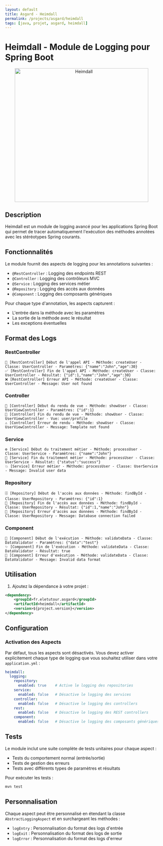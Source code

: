 ```yaml
---
layout: default
title: Asgard - Heimdall
permalink: /projects/asgard/heimdall
tags: [java, projet, asgard, heimdall]
---
```

# Heimdall - Module de Logging pour Spring Boot
<div align="center">
    <img class="portrait" width="440" src="{{ '/assets/asgard/img/heimdall.png' | relative_url }}" alt="Heimdall" />
</div>

## Description
Heimdall est un module de logging avancé pour les applications Spring Boot qui permet de tracer automatiquement l'exécution des méthodes annotées avec les stéréotypes Spring courants.

## Fonctionnalités

Le module fournit des aspects de logging pour les annotations suivantes :
- `@RestController` : Logging des endpoints REST
- `@Controller` : Logging des contrôleurs MVC
- `@Service` : Logging des services métier
- `@Repository` : Logging des accès aux données
- `@Component` : Logging des composants génériques

Pour chaque type d'annotation, les aspects capturent :
- L'entrée dans la méthode avec les paramètres
- La sortie de la méthode avec le résultat
- Les exceptions éventuelles

## Format des Logs

### RestController
```
🚀 [RestController] Début de l'appel API - Méthode: createUser - Classe: UserController - Paramètres: {"name":"John","age":30}
✅ [RestController] Fin de l'appel API - Méthode: createUser - Classe: UserController - Résultat: {"id":1,"name":"John","age":30}
❌ [RestController] Erreur API - Méthode: createUser - Classe: UserController - Message: User not found
```

### Controller
```
📝 [Controller] Début du rendu de vue - Méthode: showUser - Classe: UserViewController - Paramètres: {"id":1}
📄 [Controller] Fin du rendu de vue - Méthode: showUser - Classe: UserViewController - Vue: user/profile
⚠️ [Controller] Erreur de rendu - Méthode: showUser - Classe: UserViewController - Message: Template not found
```

### Service
```
⚙️ [Service] Début du traitement métier - Méthode: processUser - Classe: UserService - Paramètres: {"name":"John"}
🔧 [Service] Fin du traitement métier - Méthode: processUser - Classe: UserService - Résultat: {"status":"success"}
💥 [Service] Erreur métier - Méthode: processUser - Classe: UserService - Message: Invalid user data
```

### Repository
```
🗄️ [Repository] Début de l'accès aux données - Méthode: findById - Classe: UserRepository - Paramètres: {"id":1}
💾 [Repository] Fin de l'accès aux données - Méthode: findById - Classe: UserRepository - Résultat: {"id":1,"name":"John"}
🚫 [Repository] Erreur d'accès aux données - Méthode: findById - Classe: UserRepository - Message: Database connection failed
```

### Component
```
🔨 [Component] Début de l'exécution - Méthode: validateData - Classe: DataValidator - Paramètres: {"data":"test"}
✨ [Component] Fin de l'exécution - Méthode: validateData - Classe: DataValidator - Résultat: true
💢 [Component] Erreur d'exécution - Méthode: validateData - Classe: DataValidator - Message: Invalid data format
```

## Utilisation

1. Ajoutez la dépendance à votre projet :
```xml
<dependency>
    <groupId>fr.eletutour.asgard</groupId>
    <artifactId>heimdall</artifactId>
    <version>${project.version}</version>
</dependency>
```

## Configuration

### Activation des Aspects

Par défaut, tous les aspects sont désactivés. Vous devez activer explicitement chaque type de logging que vous souhaitez utiliser dans votre `application.yml` :

```yaml
heimdall:
  logging:
    repository:
      enabled: true    # Active le logging des repositories
    service:
      enabled: false   # Désactive le logging des services
    controller:
      enabled: false   # Désactive le logging des controllers
    rest:
      enabled: false   # Désactive le logging des REST controllers
    component:
      enabled: false   # Désactive le logging des composants génériques
```

## Tests

Le module inclut une suite complète de tests unitaires pour chaque aspect :
- Tests du comportement normal (entrée/sortie)
- Tests de gestion des erreurs
- Tests avec différents types de paramètres et résultats

Pour exécuter les tests :
```bash
mvn test
```

## Personnalisation

Chaque aspect peut être personnalisé en étendant la classe `AbstractLoggingAspect` et en surchargeant les méthodes :
- `logEntry` : Personnalisation du format des logs d'entrée
- `logExit` : Personnalisation du format des logs de sortie
- `logError` : Personnalisation du format des logs d'erreur